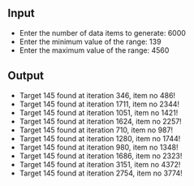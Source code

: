 ## Input

- Enter the number of data items to generate: 6000
- Enter the minimum value of the range: 139 
- Enter the maximum value of the range: 4560

## Output

- Target 145 found at iteration 346, item no 486!
- Target 145 found at iteration 1711, item no 2344!
- Target 145 found at iteration 1051, item no 1421!
- Target 145 found at iteration 1624, item no 2257!
- Target 145 found at iteration 710, item no 987!
- Target 145 found at iteration 1280, item no 1744!
- Target 145 found at iteration 980, item no 1348!
- Target 145 found at iteration 1686, item no 2323!
- Target 145 found at iteration 3151, item no 4372!
- Target 145 found at iteration 2754, item no 3774!
